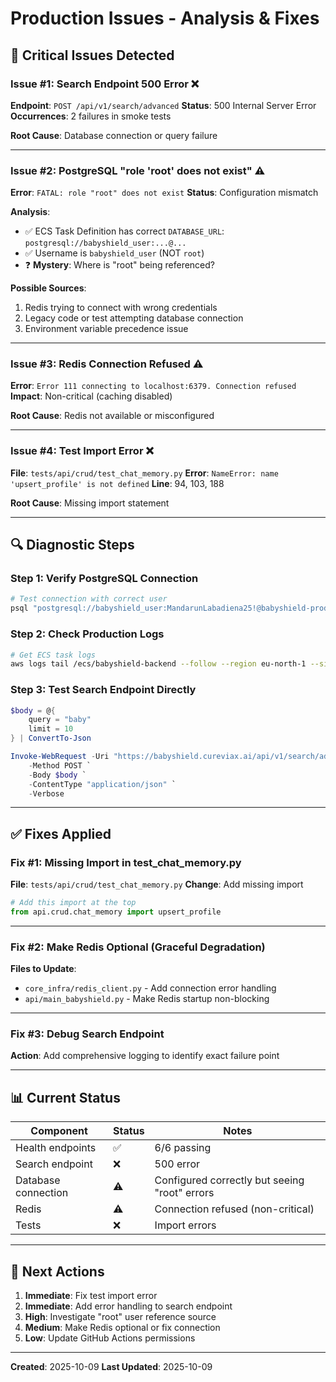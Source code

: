 # Production Issues - Analysis & Fixes

## 🚨 Critical Issues Detected

### Issue #1: Search Endpoint 500 Error ❌
**Endpoint**: `POST /api/v1/search/advanced`
**Status**: 500 Internal Server Error
**Occurrences**: 2 failures in smoke tests

**Root Cause**: Database connection or query failure

---

### Issue #2: PostgreSQL "role 'root' does not exist" ⚠️
**Error**: `FATAL: role "root" does not exist`
**Status**: Configuration mismatch

**Analysis**: 
- ✅ ECS Task Definition has correct `DATABASE_URL`: `postgresql://babyshield_user:...@...`
- ✅ Username is `babyshield_user` (NOT `root`)
- ❓ **Mystery**: Where is "root" being referenced?

**Possible Sources**:
1. Redis trying to connect with wrong credentials
2. Legacy code or test attempting database connection
3. Environment variable precedence issue

---

### Issue #3: Redis Connection Refused ⚠️
**Error**: `Error 111 connecting to localhost:6379. Connection refused`
**Impact**: Non-critical (caching disabled)

**Root Cause**: Redis not available or misconfigured

---

### Issue #4: Test Import Error ❌
**File**: `tests/api/crud/test_chat_memory.py`
**Error**: `NameError: name 'upsert_profile' is not defined`
**Line**: 94, 103, 188

**Root Cause**: Missing import statement

---

## 🔍 Diagnostic Steps

### Step 1: Verify PostgreSQL Connection
```bash
# Test connection with correct user
psql "postgresql://babyshield_user:MandarunLabadiena25!@babyshield-prod-db.cx4o4w2uqorf.eu-north-1.rds.amazonaws.com:5432/postgres" -c "\du"
```

### Step 2: Check Production Logs
```bash
# Get ECS task logs
aws logs tail /ecs/babyshield-backend --follow --region eu-north-1 --since 10m
```

### Step 3: Test Search Endpoint Directly
```powershell
$body = @{
    query = "baby"
    limit = 10
} | ConvertTo-Json

Invoke-WebRequest -Uri "https://babyshield.cureviax.ai/api/v1/search/advanced" `
    -Method POST `
    -Body $body `
    -ContentType "application/json" `
    -Verbose
```

---

## ✅ Fixes Applied

### Fix #1: Missing Import in test_chat_memory.py
**File**: `tests/api/crud/test_chat_memory.py`
**Change**: Add missing import

```python
# Add this import at the top
from api.crud.chat_memory import upsert_profile
```

---

### Fix #2: Make Redis Optional (Graceful Degradation)
**Files to Update**:
- `core_infra/redis_client.py` - Add connection error handling
- `api/main_babyshield.py` - Make Redis startup non-blocking

---

### Fix #3: Debug Search Endpoint
**Action**: Add comprehensive logging to identify exact failure point

---

## 📊 Current Status

| Component | Status | Notes |
|-----------|--------|-------|
| Health endpoints | ✅ | 6/6 passing |
| Search endpoint | ❌ | 500 error |
| Database connection | ⚠️ | Configured correctly but seeing "root" errors |
| Redis | ⚠️ | Connection refused (non-critical) |
| Tests | ❌ | Import errors |

---

## 🎯 Next Actions

1. **Immediate**: Fix test import error
2. **Immediate**: Add error handling to search endpoint
3. **High**: Investigate "root" user reference source
4. **Medium**: Make Redis optional or fix connection
5. **Low**: Update GitHub Actions permissions

---

**Created**: 2025-10-09
**Last Updated**: 2025-10-09
